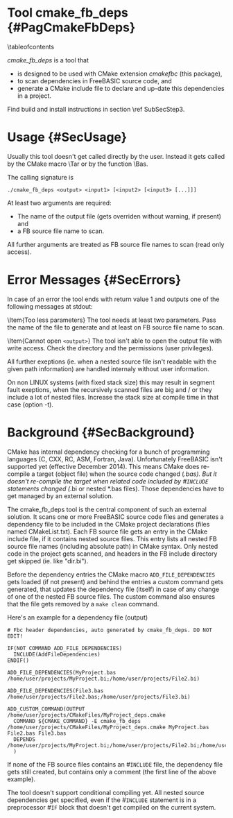 Tool cmake_fb_deps  {#PagCmakeFbDeps}
==================
\tableofcontents

*cmake_fb_deps* is a tool that

- is designed to be used with CMake extension *cmakefbc* (this package),
- to scan dependencies in FreeBASIC source code, and
- generate a CMake include file to declare and up-date this dependencies in a project.

Find build and install instructions in section \ref SubSecStep3.


Usage  {#SecUsage}
=====

Usually this tool doesn't get called directly by the user. Instead it
gets called by the CMake macro \Tar or by the function \Bas.

The calling signature is

~~~{.sh}
./cmake_fb_deps <output> <input1> [<input2> [<input3> [...]]]
~~~

At least two arguments are required:

- The name of the output file (gets overriden without warning, if present) and
- a FB source file name to scan.

All further arguments are treated as FB source file names to scan (read
only access).


Error Messages  {#SecErrors}
==============

In case of an error the tool ends with return value 1 and outputs one
of the following messages at stdout:

\Item{Too less parameters} The tool needs at least two parameters. Pass
   the name of the file to generate and at least on FB source file name
   to scan.

\Item{Cannot open `<output>`} The tool isn't able to open the output file
   with write access. Check the directory and the permissions (user
   privileges).

All further exeptions (ie. when a nested source file isn't readable
with the given path information) are handled internaly without user
information.

On non LINUX systems (with fixed stack size) this may result in segment
fault exeptions, when the recursively scanned files are big and / or
they include a lot of nested files. Increase the stack size at compile
time in that case (option -t).


Background  {#SecBackground}
==========

CMake has internal dependency checking for a bunch of programming
languages (C, CXX, RC, ASM, Fortran, Java). Unfortunately FreeBASIC
isn't supported yet (effective December 2014). This means CMake does
re-compile a target (object file) when the source code changed (*.bas).
But it doesn't re-compile the target when related code included by
#`INCLUDE` statements changed (*.bi or nested *.bas files). Those
dependencies have to get managed by an external solution.

The cmake_fb_deps tool is the central component of such an external
solution. It scans one or more FreeBASIC source code files and
generates a dependency file to be included in the CMake project
declarations (files named CMakeList.txt). Each FB source file gets an
entry in the CMake include file, if it contains nested source files.
This entry lists all nested FB source file names (including absolute
path) in CMake syntax. Only nested code in the project gets scanned,
and headers in the FB include directory get skipped (ie. like
"dir.bi").

Before the dependency entries the CMake macro `ADD_FILE_DEPENDENCIES`
gets loaded (if not present) and behind the entries a custom command
gets generated, that updates the dependency file (itself) in case of
any change of one of the nested FB source files. The custom command
also ensures that the file gets removed by a `make clean` command.

Here's an example for a dependency file (output)

~~~{.sh}
# Fbc header dependencies, auto generated by cmake_fb_deps. DO NOT EDIT!

IF(NOT COMMAND ADD_FILE_DEPENDENCIES)
  INCLUDE(AddFileDependencies)
ENDIF()

ADD_FILE_DEPENDENCIES(MyProject.bas /home/user/projects/MyProject.bi;/home/user/projects/File2.bi)

ADD_FILE_DEPENDENCIES(File3.bas /home/user/projects/File2.bas;/home/user/projects/File3.bi)

ADD_CUSTOM_COMMAND(OUTPUT /home/user/projects/CMakeFiles/MyProject_deps.cmake
  COMMAND ${CMAKE_COMMAND} -E cmake_fb_deps /home/user/projects/CMakeFiles/MyProject_deps.cmake MyProject.bas File2.bas File3.bas
  DEPENDS /home/user/projects/MyProject.bi;/home/user/projects/File2.bi;/home/user/projects/File3.bi
  )
~~~

If none of the FB source files contains an #`INCLUDE` file, the
dependency file gets still created, but contains only a comment (the
first line of the above example).

The tool doesn't support conditional compiling yet. All nested source
dependencies get specified, even if the #`INCLUDE` statement is in a
preprocessor #`IF` block that doesn't get compiled on the current
system.
